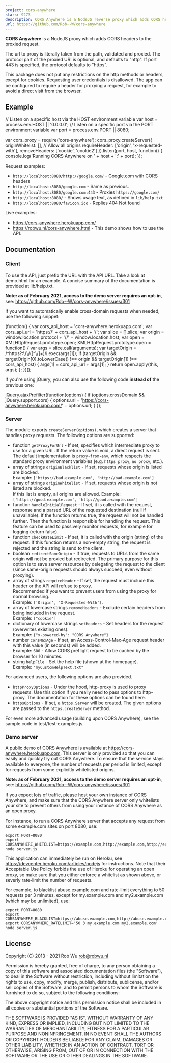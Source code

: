```yaml
---
project: cors-anywhere
stars: 9273
description: CORS Anywhere is a NodeJS reverse proxy which adds CORS headers to the proxied request.
url: https://github.com/Rob--W/cors-anywhere
---
```


**CORS Anywhere** is a NodeJS proxy which adds CORS headers to the proxied request.

The url to proxy is literally taken from the path, validated and proxied. The protocol part of the proxied URI is optional, and defaults to "http". If port 443 is specified, the protocol defaults to "https".

This package does not put any restrictions on the http methods or headers, except for cookies. Requesting user credentials is disallowed. The app can be configured to require a header for proxying a request, for example to avoid a direct visit from the browser.

Example
-------

// Listen on a specific host via the HOST environment variable
var host \= process.env.HOST || '0.0.0.0';
// Listen on a specific port via the PORT environment variable
var port \= process.env.PORT || 8080;

var cors\_proxy \= require('cors-anywhere');
cors\_proxy.createServer({
    originWhitelist: \[\], // Allow all origins
    requireHeader: \['origin', 'x-requested-with'\],
    removeHeaders: \['cookie', 'cookie2'\]
}).listen(port, host, function() {
    console.log('Running CORS Anywhere on ' + host + ':' + port);
});

Request examples:

-   `http://localhost:8080/http://google.com/` - Google.com with CORS headers
-   `http://localhost:8080/google.com` - Same as previous.
-   `http://localhost:8080/google.com:443` - Proxies `https://google.com/`
-   `http://localhost:8080/` - Shows usage text, as defined in `lib/help.txt`
-   `http://localhost:8080/favicon.ico` - Replies 404 Not found

Live examples:

-   https://cors-anywhere.herokuapp.com/
-   https://robwu.nl/cors-anywhere.html - This demo shows how to use the API.

Documentation
-------------

### Client

To use the API, just prefix the URL with the API URL. Take a look at demo.html for an example. A concise summary of the documentation is provided at lib/help.txt.

**Note: as of February 2021, access to the demo server requires an opt-in**, see: https://github.com/Rob--W/cors-anywhere/issues/301

If you want to automatically enable cross-domain requests when needed, use the following snippet:

(function() {
    var cors\_api\_host \= 'cors-anywhere.herokuapp.com';
    var cors\_api\_url \= 'https://' + cors\_api\_host + '/';
    var slice \= \[\].slice;
    var origin \= window.location.protocol + '//' + window.location.host;
    var open \= XMLHttpRequest.prototype.open;
    XMLHttpRequest.prototype.open \= function() {
        var args \= slice.call(arguments);
        var targetOrigin \= /^https?:\\/\\/(\[^\\/\]+)/i.exec(args\[1\]);
        if (targetOrigin && targetOrigin\[0\].toLowerCase() !== origin &&
            targetOrigin\[1\] !== cors\_api\_host) {
            args\[1\] \= cors\_api\_url + args\[1\];
        }
        return open.apply(this, args);
    };
})();

If you're using jQuery, you can also use the following code **instead of** the previous one:

jQuery.ajaxPrefilter(function(options) {
    if (options.crossDomain && jQuery.support.cors) {
        options.url \= 'https://cors-anywhere.herokuapp.com/' + options.url;
    }
});

### Server

The module exports `createServer(options)`, which creates a server that handles proxy requests. The following options are supported:

-   function `getProxyForUrl` - If set, specifies which intermediate proxy to use for a given URL. If the return value is void, a direct request is sent. The default implementation is `proxy-from-env`, which respects the standard proxy environment variables (e.g. `https_proxy`, `no_proxy`, etc.).
-   array of strings `originBlacklist` - If set, requests whose origin is listed are blocked.  
    Example: `['https://bad.example.com', 'http://bad.example.com']`
-   array of strings `originWhitelist` - If set, requests whose origin is not listed are blocked.  
    If this list is empty, all origins are allowed. Example: `['https://good.example.com', 'http://good.example.com']`
-   function `handleInitialRequest` - If set, it is called with the request, response and a parsed URL of the requested destination (null if unavailable). If the function returns true, the request will not be handled further. Then the function is responsible for handling the request. This feature can be used to passively monitor requests, for example for logging (return false).
-   function `checkRateLimit` - If set, it is called with the origin (string) of the request. If this function returns a non-empty string, the request is rejected and the string is send to the client.
-   boolean `redirectSameOrigin` - If true, requests to URLs from the same origin will not be proxied but redirected. The primary purpose for this option is to save server resources by delegating the request to the client (since same-origin requests should always succeed, even without proxying).
-   array of strings `requireHeader` - If set, the request must include this header or the API will refuse to proxy.  
    Recommended if you want to prevent users from using the proxy for normal browsing.  
    Example: `['Origin', 'X-Requested-With']`.
-   array of lowercase strings `removeHeaders` - Exclude certain headers from being included in the request.  
    Example: `["cookie"]`
-   dictionary of lowercase strings `setHeaders` - Set headers for the request (overwrites existing ones).  
    Example: `{"x-powered-by": "CORS Anywhere"}`
-   number `corsMaxAge` - If set, an Access-Control-Max-Age request header with this value (in seconds) will be added.  
    Example: `600` - Allow CORS preflight request to be cached by the browser for 10 minutes.
-   string `helpFile` - Set the help file (shown at the homepage).  
    Example: `"myCustomHelpText.txt"`

For advanced users, the following options are also provided.

-   `httpProxyOptions` - Under the hood, http-proxy is used to proxy requests. Use this option if you really need to pass options to http-proxy. The documentation for these options can be found here.
-   `httpsOptions` - If set, a `https.Server` will be created. The given options are passed to the `https.createServer` method.

For even more advanced usage (building upon CORS Anywhere), see the sample code in test/test-examples.js.

### Demo server

A public demo of CORS Anywhere is available at https://cors-anywhere.herokuapp.com. This server is only provided so that you can easily and quickly try out CORS Anywhere. To ensure that the service stays available to everyone, the number of requests per period is limited, except for requests from some explicitly whitelisted origins.

**Note: as of February 2021, access to the demo server requires an opt-in**, see: https://github.com/Rob--W/cors-anywhere/issues/301

If you expect lots of traffic, please host your own instance of CORS Anywhere, and make sure that the CORS Anywhere server only whitelists your site to prevent others from using your instance of CORS Anywhere as an open proxy.

For instance, to run a CORS Anywhere server that accepts any request from some example.com sites on port 8080, use:

```
export PORT=8080
export CORSANYWHERE_WHITELIST=https://example.com,http://example.com,http://example.com:8080
node server.js
```

This application can immediately be run on Heroku, see https://devcenter.heroku.com/articles/nodejs for instructions. Note that their Acceptable Use Policy forbids the use of Heroku for operating an open proxy, so make sure that you either enforce a whitelist as shown above, or severly rate-limit the number of requests.

For example, to blacklist abuse.example.com and rate-limit everything to 50 requests per 3 minutes, except for my.example.com and my2.example.com (which may be unlimited), use:

```
export PORT=8080
export CORSANYWHERE_BLACKLIST=https://abuse.example.com,http://abuse.example.com
export CORSANYWHERE_RATELIMIT='50 3 my.example.com my2.example.com'
node server.js
```

License
-------

Copyright (C) 2013 - 2021 Rob Wu rob@robwu.nl

Permission is hereby granted, free of charge, to any person obtaining a copy of this software and associated documentation files (the "Software"), to deal in the Software without restriction, including without limitation the rights to use, copy, modify, merge, publish, distribute, sublicense, and/or sell copies of the Software, and to permit persons to whom the Software is furnished to do so, subject to the following conditions:

The above copyright notice and this permission notice shall be included in all copies or substantial portions of the Software.

THE SOFTWARE IS PROVIDED "AS IS", WITHOUT WARRANTY OF ANY KIND, EXPRESS OR IMPLIED, INCLUDING BUT NOT LIMITED TO THE WARRANTIES OF MERCHANTABILITY, FITNESS FOR A PARTICULAR PURPOSE AND NONINFRINGEMENT. IN NO EVENT SHALL THE AUTHORS OR COPYRIGHT HOLDERS BE LIABLE FOR ANY CLAIM, DAMAGES OR OTHER LIABILITY, WHETHER IN AN ACTION OF CONTRACT, TORT OR OTHERWISE, ARISING FROM, OUT OF OR IN CONNECTION WITH THE SOFTWARE OR THE USE OR OTHER DEALINGS IN THE SOFTWARE.

